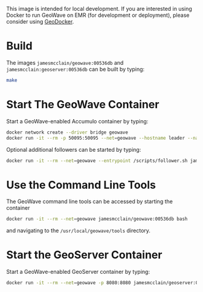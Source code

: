 This image is intended for local development.
If you are interested in using Docker to run GeoWave on EMR (for development or deployment),
please consider using [GeoDocker](https://github.com/geodocker/geodocker).

# Build #

The images `jamesmcclain/geowave:00536db` and `jamesmcclain:geoserver:00536db` can be built by typing:
```bash
make
```

# Start The GeoWave Container #

Start a GeoWave-enabled Accumulo container by typing:
```bash
docker network create --driver bridge geowave
docker run -it --rm -p 50095:50095 --net=geowave --hostname leader --name leader jamesmcclain/geowave:00536db
```

Optional additional followers can be started by typing:
```bash
docker run -it --rm --net=geowave --entrypoint /scripts/follower.sh jamesmcclain/geowave:00536db
```

# Use the Command Line Tools #
The GeoWave command line tools can be accessed by starting the container
```bash
docker run -it --rm --net=geowave jamesmcclain/geowave:00536db bash
```
and navigating to the `/usr/local/geowave/tools` directory.

# Start the GeoServer Container #

Start a GeoWave-enabled GeoServer container by typing:
```bash
docker run -it --rm --net=geowave -p 8080:8080 jamesmcclain/geoserver:00536db
```
